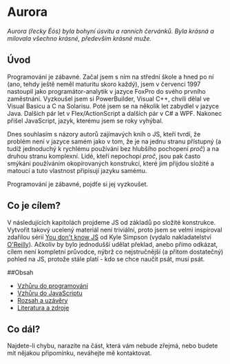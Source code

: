 # Aurora
_Aurora (řecky Éós) byla bohyní úsvitu a ranních červánků. Byla krásná a 
milovala všechno krásné, především krásné muže._

## Úvod
Programování je zábavné. Začal jsem s ním na střední škole a hned po ní (ano, 
tehdy ještě neměl maturitu skoro každý), jsem v červenci 1997 nastoupil jako 
programátor-analytik v jazyce FoxPro do svého prvního zaměstnání. Vyzkoušel jsem 
si PowerBuilder, Visual C++, chvíli dělal ve Visual Basicu a C na Solarisu. Poté
jsem se na několik let zabydlel v jazyce Java. Dalších pár let v
Flex/ActionScript a dalších pár v C# a WPF. Nakonec přišel JavaScript, jazyk,
kterému jsem se roky vyhýbal.

Dnes souhlasím s názory autorů zajímavých knih o JS, kteří tvrdí, že problém
není v jazyce samém jako v tom, že je na jednu stranu přístupný (a tudíž
jednoduchý k rychlému používání bez hlubšího pochopení _proč_) a na druhou
stranu komplexní. Lidé, kteří nepochopí _proč_, jsou pak často smýkáni
používáním okopírovaných konstrukcí, které jim přijdou složité a matoucí a tuto
vlastnost připisují jazyku samému.

Programování je zábavné, pojdťe si jej vyzkoušet.

## Co je cílem?
V následujících kapitolách projdeme JS od základů po složité konstrukce.
Vytvořit takový ucelený materiál není triviální, proto jsem se velmi
inspiroval zdařilou sérií
[You don't know JS](https://github.com/getify/You-Dont-Know-JS) od 
Kyle Simpson (vydalo nakladatelství
[O'Reilly](http://shop.oreilly.com/category/get/kyle-simpson-kit.do)).
Ačkoliv by bylo jednodušší udělat překlad, anebo přímo odkázat, cílem není
kompletní průvodce, nýbrž co nejstručnější (a přitom dostatečný) pohled na
JS, protože stále platí - kdo se chce naučit psát, musí psát.

##Obsah
* [Vzhůru do programování](01%20Vzh%C5%AFru%20do%20programov%C3%A1n%C3%AD/Vzh%C5%AFru%20do%20programov%C3%A1n%C3%AD.md)
* [Vzhůru do JavaScriptu](02%20Vzh%C5%AFru%20do%20JavaScriptu/Vzh%C5%AFru%20do%20JavaScriptu.md)
* [Rozsah a uzávěry](03%20Rozsah%20a%20uzávěry/Rozsahy%20a%20uzávěry.md)
* [Literatura a zdroje](Literatura%20a%20zdroje/Literatura%20a%20zdroje.md)

## Co dál?
Najdete-li chybu, narazíte na část, která vám nebude zřejmá, nebo budete mít 
nějakou připomínku, neváhejte mě kontaktovat.